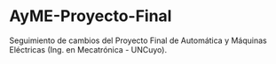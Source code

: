 # AyME-Proyecto-Final
 Seguimiento de cambios del Proyecto Final de Automática y Máquinas Eléctricas (Ing. en Mecatrónica - UNCuyo).

